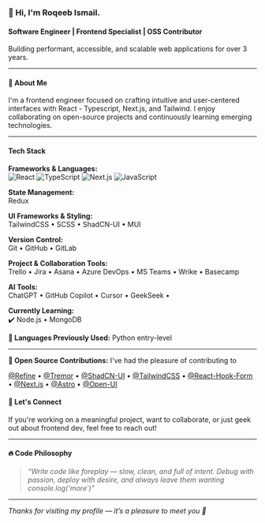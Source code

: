 ### 👋 Hi, I'm Roqeeb Ismail.

#### Software Engineer | Frontend Specialist | OSS Contributor  
Building performant, accessible, and scalable web applications for over 3 years.

---

#### 🧩 About Me

I'm a frontend engineer focused on crafting intuitive and user-centered interfaces with React - Typescript, Next.js, and Tailwind. I enjoy collaborating on open-source projects and continuously learning emerging technologies.

---

#### Tech Stack 

**Frameworks & Languages:**  
![React](https://img.shields.io/badge/React-20232A?style=flat&logo=react) ![TypeScript](https://img.shields.io/badge/TypeScript-3178C6?style=flat&logo=typescript) ![Next.js](https://img.shields.io/badge/Next.js-000000?style=flat&logo=nextdotjs) 
![JavaScript](https://img.shields.io/badge/JavaScript-F7DF1E?style=flat&logo=javascript)

**State Management:**  
Redux 

**UI Frameworks & Styling:**  
TailwindCSS • SCSS • ShadCN-UI • MUI

**Version Control:**  
Git • GitHub • GitLab

**Project & Collaboration Tools:**  
Trello • Jira • Asana • Azure DevOps • MS Teams • Wrike • Basecamp

**AI Tools:**  
ChatGPT • GitHub Copilot • Cursor • GeekSeek • 

**Currently Learning:**  
✔️ Node.js • MongoDB 

**💼 Languages Previously Used:** Python entry-level 

---




**🌱 Open Source Contributions:** 
I've had the pleasure of contributing to

[@Refine](https://github.com/refinedev/refine)  •  [@Tremor](https://github.com/tremorlabs/tremor)   •  [@ShadCN-UI](https://github.com/shadcn-ui/ui)   •  [@TailwindCSS](https://github.com/tailwindlabs/tailwindcss)  •  [@React-Hook-Form](https://github.com/react-hook-form/react-hook-form) • [@Next.js](https://github.com/vercel/next.js)   •  [@Astro](https://github.com/withastro/astro)  •  [@Open-UI](https://github.com/WICG/open-ui)  


#### 💬 Let's Connect

If you're working on a meaningful project, want to collaborate, or just geek out about frontend dev, feel free to reach out!

---

#### 🔥 Code Philosophy

> *“Write code like foreplay — slow, clean, and full of intent. Debug with passion, deploy with desire, and always leave them wanting console.log('more')”*

---

_Thanks for visiting my profile — it’s a pleasure to meet you 🤝_
